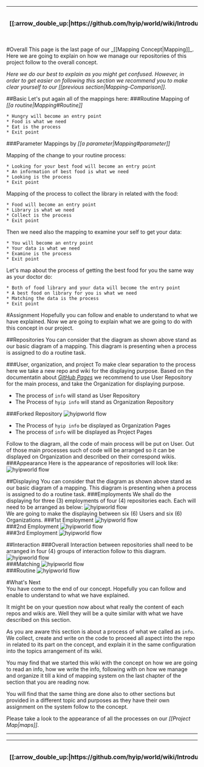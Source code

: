 <table>
  <thead>
    <tr>
      <th>[[:arrow_double_up:|https://github.com/hyip/world/wiki/Introduction]]</th>
      <th>[[:arrow_up_small:|https://github.com/hyipworld/hyipworld.github.io/wiki/Introduction]]</th>
      <th>[[:rewind:|Introduction]] [[Intro|Introduction]]</th>
      <th>[[:arrow_backward:|Mapping-Comparison]] [[Prev|Mapping-Comparison]]</th>
      <th>[[:repeat:|Mapping-Overall]] [[Reload|Mapping-Overall]]</th>
      <th>[[Next|maps]] [[:arrow_forward:|maps]]</th>
      <th>[[Last|maps]] [[:fast_forward:|maps]]</th>
      <th>[[:arrow_down_small:|https://github.com/hyip/rating]]</th>
      <th>[[:arrow_double_down:|https://github.com/hyip/rating/wiki/Introduction]]</th>
    </tr>
  </thead>
</table>
#Overall
This page is the last page of our _[[Mapping Concept|Mapping]]_. Here we are going to explain on how we manage our repositories of this project follow to the overall concept.  

_Here we do our best to explain as you might get confused. However, in order to get easier on following this section we recommend you to make clear yourself to our [[previous section|Mapping-Comparison]]._

##Basic
Let's put again all of the mappings here:
###Routine
Mapping of _[[a routine|Mapping#Routine]]_
```  
* Hungry will become an entry point
* Food is what we need 
* Eat is the process
* Exit point  
```
###Parameter
Mappings by _[[a parameter|Mapping#parameter]]_  

Mapping of the change to your routine process:
```
* Looking for your best food will become an entry point
* An information of best food is what we need 
* Looking is the process
* Exit point  
```
Mapping of the process to collect the library in related with the food:
```
* Food will become an entry point
* Library is what we need 
* Collect is the process
* Exit point  
```
Then we need also the mapping to examine your self to get your data:
```
* You will become an entry point
* Your data is what we need 
* Examine is the process
* Exit point  
```
Let's map about the process of getting the best food for you the same way as your doctor do:
```
* Both of food library and your data will become the entry point
* A best food on library for you is what we need 
* Matching the data is the process
* Exit point  
```

#Assignment
Hopefully you can follow and enable to understand to what we have explained. Now we are going to explain what we are going to do with this concept in our project.

##Repositories
You can consider that the diagram as shown above stand as our basic diagram of a mapping. This diagram is presenting when a process is assigned to do a routine task.

###User, organization, and project
To make clear separation to the process here we take a new repo and wiki for the displaying purpose. Based on the documentatin about _<a href="https://help.github.com/articles/user-organization-and-project-pages/#building-your-user--organization-pages" target="_blank">GitHub Pages</a>_ we recommend to use User Repository for the main process, and take the Organization for displaying purpose.

* The process of `info` will stand as User Repository
* The Process of `hyip info` will stand as Organization Repository

###Forked Repository
![hyipworld flow](https://hyipworld.github.io/images/github/doc/figure4.png)   
* The Process of `hyip info` be displayed as Organization Pages
* The process of `info` will be displayed as Project Pages  

Follow to the diagram, all the code of main process will be put on User. Out of those main processes such of code will be arranged so it can be displayed on Organization and described on their correspond wikis. 
###Appearance
Here is the appearance of repositories will look like:
![hyipworld flow](https://hyipworld.github.io/images/github/doc/Hyip-Info.png)  

##Displaying
You can consider that the diagram as shown above stand as our basic diagram of a mapping. This diagram is presenting when a process is assigned to do a routine task.
###Employments
We shall do the displaying for three (3) employments of four (4) repositories each. Each will need to be arranged as below:
![hyipworld flow](https://hyipworld.github.io/images/github/doc/figure5.png)   
We are going to make the displaying between six (6) Users and six (6) Organizations. 
###1st Employment
![hyipworld flow](https://hyipworld.github.io/images/github/doc/figure6.png)   
###2nd Employment
![hyipworld flow](https://hyipworld.github.io/images/github/doc/figure8.png)   
###3rd Employment
![hyipworld flow](https://hyipworld.github.io/images/github/doc/figure9.png)   

##Interaction
###Overall
Interaction between repositories shall need to be arranged in four (4) groups of interaction follow to this diagram.  
![hyipworld flow](https://hyipworld.github.io/images/github/doc/figure16.png)  
###Matching
![hyipworld flow](https://hyipworld.github.io/images/github/doc/figure5.png)  
###Routine
![hyipworld flow](https://hyipworld.github.io/images/github/doc/figure4.png)  

#What's Next  
You have come to the end of our concept. Hopefully you can follow and enable to understand to what we have explained.  

It might be on your question now about what really the content of each repos and wikis are. Well they will be a quite similar with what we have described on this section.

As you are aware this section is about a process of what we called as `info`. We collect, create and write on the code to proceed all aspect into the repo in related to its part on the concept, and explain it in the same configuration into the topics arrangement of its wiki. 

You may find that we started this wiki with the concept on how we are going to read an info, how we write the info, following with on how we manage and organize it till a kind of mapping system on the last chapter of the section that you are reading now.

You will find that the same thing are done also to other sections but provided in a different topic and purposes as they have their own assignment on the system follow to the concept.
 
Please take a look to the appearance of all the processes on our _[[Project Map|maps]]_. 
***
<table>
  <thead>
    <tr>
      <th>[[:arrow_double_up:|https://github.com/hyip/world/wiki/Introduction]]</th>
      <th>[[:arrow_up_small:|https://github.com/hyipworld/hyipworld.github.io/wiki/Introduction]]</th>
      <th>[[:rewind:|Introduction]] [[Intro|Introduction]]</th>
      <th>[[:arrow_backward:|Mapping-Comparison]] [[Prev|Mapping-Comparison]]</th>
      <th>[[:repeat:|Mapping-Overall]] [[Reload|Mapping-Overall]]</th>
      <th>[[Next|maps]] [[:arrow_forward:|maps]]</th>
      <th>[[Last|maps]] [[:fast_forward:|maps]]</th>
      <th>[[:arrow_down_small:|https://github.com/hyip/rating]]</th>
      <th>[[:arrow_double_down:|https://github.com/hyip/rating/wiki/Introduction]]</th>
    </tr>
  </thead>
</table>